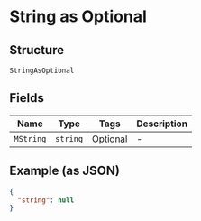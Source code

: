 
# String as Optional

## Structure

`StringAsOptional`

## Fields

| Name | Type | Tags | Description |
|  --- | --- | --- | --- |
| `MString` | `string` | Optional | - |

## Example (as JSON)

```json
{
  "string": null
}
```

